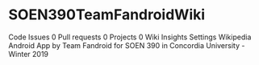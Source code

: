 # SOEN390TeamFandroidWiki
 Code Issues 0 Pull requests 0 Projects 0 Wiki Insights Settings Wikipedia Android App by Team Fandroid for SOEN 390 in Concordia University - Winter 2019
